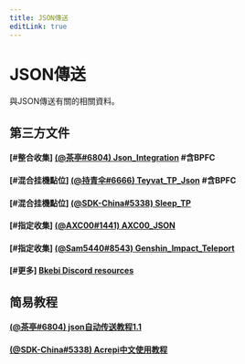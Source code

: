 ```yaml
---
title: JSON傳送
editLink: true
---
```


# JSON傳送

與JSON傳送有關的相關資料。

## 第三方文件

#### [#整合收集] [ (@茶亭#6804) Json_Integration](https://github.com/Xcating/Json_Integration) #含BPFC

#### [#混合挂機點位] [ (@持青伞#6666) Teyvat_TP_Json](https://github.com/chiqingsan/Teyvat_TP_Json) #含BPFC

#### [#混合挂機點位] [ (@SDK-China#5338) Sleep_TP](https://wwzb.lanzouf.com/invXS0lwy0yh) 

#### [#指定收集] [ (@AXC00#1441) AXC00_JSON](https://github.com/AXC00/json) 

#### [#指定收集] [ (@Sam5440#8543) Genshin_Impact_Teleport](https://github.com/Sam5440/Genshin_Impact_Teleport) 

#### [#更多] [Bkebi Discord resources](https://discord.com/channels/1026295403282436097/1064953611056058479) 

## 简易教程

#### [ (@茶亭#6804) json自动传送教程1.1](https://docs.qq.com/doc/DTFFHRXRlTWZ6ZFhh)

#### [ (@SDK-China#5338) Acrepi中文使用教程](https://kdocs.cn/l/clbwQmVi3djK)